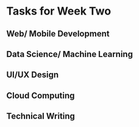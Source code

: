 # Tasks for Week Two

## Web/ Mobile Development

## Data Science/ Machine Learning

## UI/UX Design

## Cloud Computing

## Technical Writing

